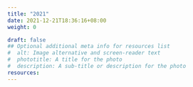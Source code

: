 ```yaml
---
title: "2021"
date: 2021-12-21T18:36:16+08:00
weight: 0

draft: false
## Optional additional meta info for resources list
#  alt: Image alternative and screen-reader text
#  phototitle: A title for the photo
#  description: A sub-title or description for the photo
resources:
---
```

